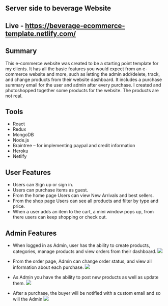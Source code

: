 ## Server side to beverage Website
 
## Live - https://beverage-ecommerce-template.netlify.com/
 
## Summary
This e-commerce website was created to be a starting point template for my clients. It has all the basic features you would expect from an e-commerce website and more, such as letting the admin add/delete, track, and change products from their website dashboard. It includes a purchase summary email for the user and admin after every purchase. I created and photoshopped together some products for the website. The products are not real. 
## Tools
 - React
 - Redux
 - MongoDB 
 - Node.js
 - Braintree – for implementing paypal and credit information
 - Heroku
 - Netlify
 
 ## User Features
 - Users can Sign up or sign in. 
 - Users can purchase items as guest. 
 - From the home page Users can view New Arrivals and best sellers.
 - From the shop page Users can see all products and filter by type and price.
 - When a user adds an item to the cart, a mini window pops up, from there users can keep shopping or check out.
 
 ## Admin Features
 - When logged in as Admin, user has the ability to create products, categories, manage products and view orders from their dashboard.
 ![](https://i.imgur.com/Z2TRd4W.png)
 
- From the order page, Admin can change order status, and view all information about each purchase. 
 ![](https://i.imgur.com/R0GVV7I.png)
 
- As Admin you have the ability to post new products as well as update them. 
 ![](https://i.imgur.com/NeqWriU.png)
 
 - After a purchase, the buyer will be notified with a custom email and so will the Admin 
 ![](https://i.imgur.com/XvvG6Yk.png)

